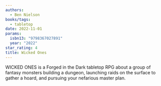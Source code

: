 ```yaml
---
authors:
  - Ben Nielson
books/tags:
  - tabletop
date: 2022-11-01
params:
  isbn13: "9798367027891"
  year: "2022"
star_rating: 4
title: Wicked Ones
---
```


WICKED ONES is a Forged in the Dark tabletop RPG about a group of fantasy monsters building a dungeon, launching raids on the surface to gather a hoard, and pursuing your nefarious master plan.

<!--more-->
